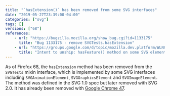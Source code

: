 ```yaml
---
title: "`hasExtension()` has been removed from some SVG interfaces"
date: "2019-05-27T23:39:00-04:00"
categories: ["svg"]
tags: []
versions: ["68"]
references:
    - url: "https://bugzilla.mozilla.org/show_bug.cgi?id=1133175"
      title: "Bug 1133175 - remove SVGTests.hasExtension"
    - url: "https://groups.google.com/d/topic/mozilla.dev.platform/WLNCdEM1x44/discussion"
      title: "Intent to unship: hasFeature() method on some SVG elements"
---
```

As of Firefox 68, the `hasExtension` method has been removed from the `SVGTests` mixin interface, which is implemented by some SVG interfaces including `SVGAnimationElement`, `SVGGraphicsElement` and `SVGImageElement`. The method was defined in the SVG 1.0 spec but later removed with SVG 2.0. It has already been removed with [Google Chrome 47](https://www.chromestatus.com/feature/5473526421127168).
